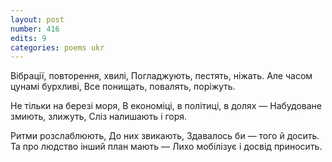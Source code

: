 ```yaml
---
layout: post
number: 416
edits: 9
categories: poems ukr
---
```


Вібрації, повторення, хвилі, 
Погладжують, пестять, ніжать.
Але часом цунамі бурхливі,
Все понищать, повалять, поріжуть.

Не тільки на березі моря,
В економіці, в політиці, в долях —
Набудоване змиють, злижуть,
Сліз налишають і горя.

Ритми розслаблюють,
До них звикають, 
Здавалось би — того й досить.
Та про людство інший план мають —
Лихо мобілізує і досвід приносить.
